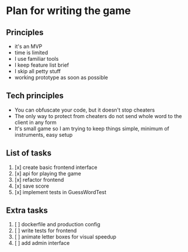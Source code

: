 Plan for writing the game
=========================

Principles
----------

 * it's an MVP
 * time is limited
 * I use familiar tools
 * I keep feature list brief
 * I skip all petty stuff
 * working prototype as soon as possible


Tech principles
---------------

 * You can obfuscate your code, but it doesn't stop cheaters
 * The only way to protect from cheaters do not send whole word to the client in any form
 * It's small game so I am trying to keep things simple, minimum of instruments, easy setup 


List of tasks
-------------

 1. [x] create basic frontend interface
 2. [x] api for playing the game
 3. [x] refactor frontend
 4. [x] save score
 5. [x] implement tests in GuessWordTest
 
Extra tasks
-----------

 1. [ ] dockerfile and production config
 2. [ ] write tests for frontend
 3. [ ] animate letter boxes for visual speedup
 3. [ ] add admin interface
